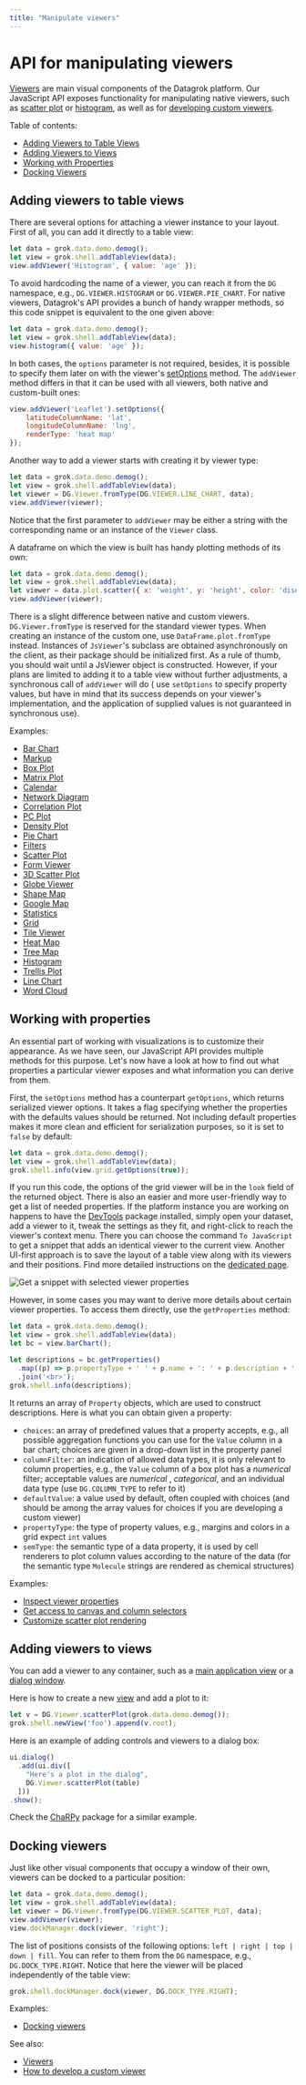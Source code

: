 ```yaml
---
title: "Manipulate viewers"
---
```

<!-- SUBTITLE: -->

# API for manipulating viewers

[Viewers](../../visualize/viewers.md) are main visual components of the Datagrok platform. Our JavaScript API exposes
functionality for manipulating native viewers, such as [scatter plot](../../visualize/viewers/scatter-plot.md)
or [histogram](../../visualize/viewers/histogram.md), as well as
for [developing custom viewers](develop-custom-viewer.md).

Table of contents:

- [Adding Viewers to Table Views](#adding-viewers-to-table-views)
- [Adding Viewers to Views](#adding-viewers-to-views)
- [Working with Properties](#working-with-properties)
- [Docking Viewers](#docking-viewers)

## Adding viewers to table views

There are several options for attaching a viewer instance to your layout. First of all, you can add it directly to a
table view:

```javascript
let data = grok.data.demo.demog();
let view = grok.shell.addTableView(data);
view.addViewer('Histogram', { value: 'age' });
```

To avoid hardcoding the name of a viewer, you can reach it from the `DG` namespace, e.g., `DG.VIEWER.HISTOGRAM`
or `DG.VIEWER.PIE_CHART`. For native viewers, Datagrok's API provides a bunch of handy wrapper methods, so this code
snippet is equivalent to the one given above:

```javascript
let data = grok.data.demo.demog();
let view = grok.shell.addTableView(data);
view.histogram({ value: 'age' });
```

In both cases, the `options` parameter is not required, besides, it is possible to specify them later on with the
viewer's [setOptions](https://public.datagrok.ai/js/samples/ui/viewers/types/scatter-plot) method. The `addViewer`
method differs in that it can be used with all viewers, both native and custom-built ones:

```javascript
view.addViewer('Leaflet').setOptions({
    latitudeColumnName: 'lat',
    longitudeColumnName: 'lng',
    renderType: 'heat map'
});
```

Another way to add a viewer starts with creating it by viewer type:

```javascript
let data = grok.data.demo.demog();
let view = grok.shell.addTableView(data);
let viewer = DG.Viewer.fromType(DG.VIEWER.LINE_CHART, data);
view.addViewer(viewer);
```

Notice that the first parameter to `addViewer` may be either a string with the corresponding name or an instance of
the `Viewer` class.

A dataframe on which the view is built has handy plotting methods of its own:

```javascript
let data = grok.data.demo.demog();
let view = grok.shell.addTableView(data);
let viewer = data.plot.scatter({ x: 'weight', y: 'height', color: 'disease' });
view.addViewer(viewer);
```

There is a slight difference between native and custom viewers. `DG.Viewer.fromType` is reserved for the standard viewer
types. When creating an instance of the custom one, use `DataFrame.plot.fromType`
instead. Instances of `JsViewer`'s subclass are obtained asynchronously on the client, as their package should be
initialized first. As a rule of thumb, you should wait until a JsViewer object is constructed. However, if your plans
are limited to adding it to a table view without further adjustments, a synchronous call of `addViewer` will do (
use `setOptions` to specify property values, but have in mind that its success depends on your viewer's implementation,
and the application of supplied values is not guaranteed in synchronous use).

Examples:

<ul style={{"column-count":2,}}>
  <li>
    <a href="https://public.datagrok.ai/js/samples/ui/viewers/types/bar-chart" target="_blank">Bar Chart</a>
  </li>
  <li>
    <a href="https://public.datagrok.ai/js/samples/ui/viewers/types/markup" target="_blank">Markup</a>
  </li>
  <li>
    <a href="https://public.datagrok.ai/js/samples/ui/viewers/types/box-plot" target="_blank">Box Plot</a>
  </li>
  <li>
    <a href="https://public.datagrok.ai/js/samples/ui/viewers/types/matrix-plot" target="_blank">Matrix Plot</a>
  </li>
  <li>
    <a href="https://public.datagrok.ai/js/samples/ui/viewers/types/calendar" target="_blank">Calendar</a>
  </li>
  <li>
    <a href="https://public.datagrok.ai/js/samples/ui/viewers/types/network-diagram" target="_blank">Network Diagram</a>
  </li>
  <li>
    <a href="https://public.datagrok.ai/js/samples/ui/viewers/types/corr-plot" target="_blank">Correlation Plot</a>
  </li>
  <li>
    <a href="https://public.datagrok.ai/js/samples/ui/viewers/types/pc-plot" target="_blank">PC Plot</a>
  </li>
  <li>
    <a href="https://public.datagrok.ai/js/samples/ui/viewers/types/density-plot" target="_blank">Density Plot</a>
  </li>
  <li>
    <a href="https://public.datagrok.ai/js/samples/ui/viewers/types/pie-chart" target="_blank">Pie Chart</a>
  </li>
  <li>
    <a href="https://public.datagrok.ai/js/samples/ui/viewers/types/filters" target="_blank">Filters</a>
  </li>
  <li>
    <a href="https://public.datagrok.ai/js/samples/ui/viewers/types/scatter-plot" target="_blank">Scatter Plot</a>
  </li>
  <li>
    <a href="https://public.datagrok.ai/js/samples/ui/viewers/types/form" target="_blank">Form Viewer</a>
  </li>
  <li>
    <a href="https://public.datagrok.ai/js/samples/ui/viewers/types/scatter-plot-3d" target="_blank">3D Scatter Plot</a>
  </li>
  <li>
    <a href="https://public.datagrok.ai/js/samples/ui/viewers/types/globe" target="_blank">Globe Viewer</a>
  </li>
  <li>
    <a href="https://public.datagrok.ai/js/samples/ui/viewers/types/shape-map" target="_blank">Shape Map</a>
  </li>
  <li>
    <a href="https://public.datagrok.ai/js/samples/ui/viewers/types/google-map" target="_blank">Google Map</a>
  </li>
  <li>
    <a href="https://public.datagrok.ai/js/samples/ui/viewers/types/statistics" target="_blank">Statistics</a>
  </li>
  <li>
    <a href="https://public.datagrok.ai/js/samples/ui/viewers/types/grid" target="_blank">Grid</a>
  </li>
  <li>
    <a href="https://public.datagrok.ai/js/samples/ui/viewers/types/tile-viewer" target="_blank">Tile Viewer</a>
  </li>
  <li>
    <a href="https://public.datagrok.ai/js/samples/ui/viewers/types/heat-map" target="_blank">Heat Map</a>
  </li>
  <li>
    <a href="https://public.datagrok.ai/js/samples/ui/viewers/types/tree-map" target="_blank">Tree Map</a>
  </li>
  <li>
    <a href="https://public.datagrok.ai/js/samples/ui/viewers/types/histogram" target="_blank">Histogram</a>
  </li>
  <li>
    <a href="https://public.datagrok.ai/js/samples/ui/viewers/types/trellis-plot" target="_blank">Trellis Plot</a>
  </li>
  <li>
    <a href="https://public.datagrok.ai/js/samples/ui/viewers/types/line-chart" target="_blank">Line Chart</a>
  </li>
  <li>
    <a href="https://public.datagrok.ai/js/samples/ui/viewers/types/word-cloud" target="_blank">Word Cloud</a>
  </li>
</ul>

## Working with properties

An essential part of working with visualizations is to customize their appearance. As we have seen, our JavaScript API
provides multiple methods for this purpose. Let's now have a look at how to find out what properties a particular viewer
exposes and what information you can derive from them.

First, the `setOptions` method has a counterpart `getOptions`, which returns serialized viewer options. It takes a flag
specifying whether the properties with the defaults values should be returned. Not including default properties makes it
more clean and efficient for serialization purposes, so it is set to `false` by default:

```js
let data = grok.data.demo.demog();
let view = grok.shell.addTableView(data);
grok.shell.info(view.grid.getOptions(true));
```

If you run this code, the options of the grid viewer will be in the `look` field of the returned object. There is also
an easier and more user-friendly way to get a list of needed properties. If the platform instance you are working on
happens to have the
[DevTools](https://github.com/datagrok-ai/public/tree/master/packages/DevTools) package installed, simply open your
dataset, add a viewer to it, tweak the settings as they fit, and right-click to reach the viewer's context menu. There
you can choose the command `To JavaScript` to get a snippet that adds an identical viewer to the current view. Another
UI-first approach is to save the layout of a table view along with its viewers and their positions. Find more detailed
instructions on the [dedicated page](layouts.md).

![Get a snippet with selected viewer properties](dev-tools-viewer.gif "Get a snippet with selected viewer properties")

However, in some cases you may want to derive more details about certain viewer properties. To access them directly, use
the `getProperties` method:

```js
let data = grok.data.demo.demog();
let view = grok.shell.addTableView(data);
let bc = view.barChart();

let descriptions = bc.getProperties()
  .map((p) => p.propertyType + ' ' + p.name + ': ' + p.description + ' ' + p.columnFilter)
  .join('<br>');
grok.shell.info(descriptions);
```

It returns an array of `Property` objects, which are used to construct descriptions. Here is what you can obtain given a
property:

- `choices`: an array of predefined values that a property accepts, e.g., all possible aggregation functions you can
  use for the `Value` column in a bar chart; choices are given in a drop-down list in the property panel
- `columnFilter`: an indication of allowed data types, it is only relevant to column properties, e.g., the `Value`
  column of a box plot has a *numerical* filter; acceptable values are *numerical*
  , *categorical*, and an individual data type (use `DG.COLUMN_TYPE` to refer to it)
- `defaultValue`: a value used by default, often coupled with choices (and should be among the array values for choices
  if you are developing a custom viewer)
- `propertyType`: the type of property values, e.g., margins and colors in a grid expect `int`
  values
- `semType`: the semantic type of a data property, it is used by cell renderers to plot column values according to the
  nature of the data (for the semantic type
  `Molecule` strings are rendered as chemical structures)

Examples:

- [Inspect viewer properties](https://public.datagrok.ai/js/samples/ui/viewers/inspect-viewer-properties)
- [Get access to canvas and column selectors](https://public.datagrok.ai/js/samples/ui/viewers/viewer-info)
- [Customize scatter plot rendering](https://public.datagrok.ai/js/samples/ui/viewers/custom-scatterplot-rendering)

## Adding viewers to views

You can add a viewer to any container, such as a [main application view](build-an-app.md#the-main-view)
or a [dialog window](https://public.datagrok.ai/js/samples/ui/dialogs/dialogs).

Here is how to create a new [view](custom-views.md) and add a plot to it:

```javascript
let v = DG.Viewer.scatterPlot(grok.data.demo.demog());
grok.shell.newView('foo').append(v.root);
```

Here is an example of adding controls and viewers to a dialog box:

```javascript
ui.dialog()
  .add(ui.div([
    "Here's a plot in the dialog",
    DG.Viewer.scatterPlot(table)
  ]))
.show();
```

Check the [ChaRPy](https://github.com/datagrok-ai/public/blob/master/packages/ChaRPy/src/package.js)
package for a similar example.

## Docking viewers

Just like other visual components that occupy a window of their own, viewers can be docked to a particular position:

```javascript
let data = grok.data.demo.demog();
let view = grok.shell.addTableView(data);
let viewer = DG.Viewer.fromType(DG.VIEWER.SCATTER_PLOT, data);
view.addViewer(viewer);
view.dockManager.dock(viewer, 'right');
```

The list of positions consists of the following options: `left | right | top | down | fill`. You can refer to them from
the `DG` namespace, e.g., `DG.DOCK_TYPE.RIGHT`. Notice that here the viewer will be placed independently of the table
view:

```javascript
grok.shell.dockManager.dock(viewer, DG.DOCK_TYPE.RIGHT);
```

Examples:

- [Docking viewers](https://public.datagrok.ai/js/samples/ui/docking/docking-table-view)

See also:

- [Viewers](../../visualize/viewers.md)
- [How to develop a custom viewer](develop-custom-viewer.md)
